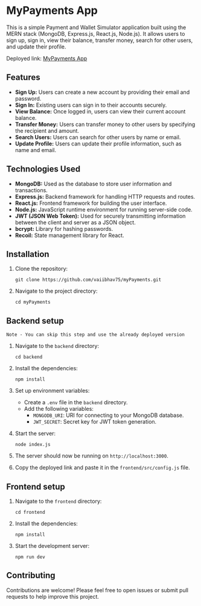 # MyPayments App

This is a simple Payment and Wallet Simulator application built using the MERN stack (MongoDB, Express.js, React.js, Node.js). It allows users to sign up, sign in, view their balance, transfer money, search for other users, and update their profile.

Deployed link: [MyPayments App](https://my-payments.vercel.app/)

## Features

- **Sign Up:** Users can create a new account by providing their email and password.
- **Sign In:** Existing users can sign in to their accounts securely.
- **View Balance:** Once logged in, users can view their current account balance.
- **Transfer Money:** Users can transfer money to other users by specifying the recipient and amount.
- **Search Users:** Users can search for other users by name or email.
- **Update Profile:** Users can update their profile information, such as name and email.

## Technologies Used

- **MongoDB:** Used as the database to store user information and transactions.
- **Express.js:** Backend framework for handling HTTP requests and routes.
- **React.js:** Frontend framework for building the user interface.
- **Node.js:** JavaScript runtime environment for running server-side code.
- **JWT (JSON Web Token):** Used for securely transmitting information between the client and server as a JSON object.
- **bcrypt:** Library for hashing passwords.
- **Recoil:** State management library for React.

## Installation

1. Clone the repository:

    `git clone https://github.com/vaiibhav75/myPayments.git`

2. Navigate to the project directory:

    `cd myPayments`

## Backend setup
    Note - You can skip this step and use the already deployed version

1. Navigate to the `backend` directory:

   `cd backend`

2. Install the dependencies:

    `npm install`

3. Set up environment variables:
    - Create a `.env` file in the `backend` directory.
    - Add the following variables:
        - `MONGODB_URI`: URI for connecting to your MongoDB database.
        - `JWT_SECRET`: Secret key for JWT token generation.

4. Start the server:
    
    `node index.js`

5. The server should now be running on `http://localhost:3000`.

6. Copy the deployed link and paste it in the `frontend/src/config.js` file.

## Frontend setup

1. Navigate to the `frontend` directory:

    `cd frontend`

2. Install the dependencies:

    `npm install`

3. Start the development server:

    `npm run dev`

## Contributing

Contributions are welcome! Please feel free to open issues or submit pull requests to help improve this project.
